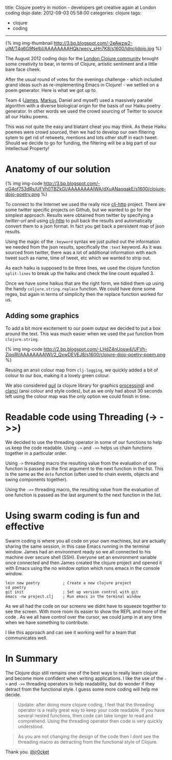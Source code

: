 title: Clojure poetry in motion - developers get creative again at London coding dojo
date: 2012-09-03 05:58:00
categories: clojure
tags: 
- clojure
- coding

---
{% img img-thumbnail http://3.bp.blogspot.com/-2eAwzw2-ujM/T4q6G9NelbI/AAAAAAAAHQk/wecy_sHn7K8/s1600/ldncljdojo.jpg %} 

The August 2012 coding dojo for the [London Clojure community](http://londonclojurians.org/) brought some creativity to bear, in terms of Clojure, artistic sentiment and a little bare face cheek.

After the usual round of votes for the evenings challenge - which included grand ideas such as re-implementing Emacs in Clojure! - we settled on a poem generator.  Here is what we got up to.

<!-- more -->

Team 4 ([James](https://github.com/weavejester), [Markus](https://github.com/markuskobler), Daniel and myself) used a massively parallel algorithm with a diverse biological origin for the basis of our Haiku poetry generator.  In other words we used the crowd sourcing of Twitter to source all our Haiku poems.

This was not quite the easy and blatant cheat you may think.  As these Haiku poemes were crowd sourced, then we had to develop our own flitering sytem to get rid of retweets, mentions and lots other stuff in each tweet.  Should we decide to go for funding, the filtering will be a big part of our Intellectual Property!

# Anatomy of our solution

{% img img-code http://3.bp.blogspot.com/-oG4of753dRs/UFVh0TBZkGI/AAAAAAAAIWA/dXuANaoqakE/s1600/clojure-dojo-poetry.png %} 

To connect to the Internet we used the really nice [clj-http](https://clojars.org/clj-http) project.  There are some twitter specific projects on Github, but we wanted to go for the simplest approach.  Results were obtained from twitter by specifying a _twitter-url_ and using [clj-http](https://clojars.org/clj-http) to pull back the results and automatically convert them to a json  format.  In fact you get back a persistent map of json results.

Using the magic of the `:keyword` syntax we just pulled out the information we needed from the json results, specifically the `:text` keyword.  As it was sourced from twitter, there was a lot of additional information with each tweet such as name, time of tweet, etc which we wanted to strip out.

As each haiku is supposed to be three lines, we used the clojure function `split-lines` to break up the haiku and check the line count equalled 3.

Once we have some haikus that are the right form, we tidied them up using the handy `coljure.string.replace` function.  We could have done some regex, but again in terms of simplicity then the replace function worked for us.

## Adding some graphics

To add a bit more excitement to our poem  output we decided to put a box around the text.  This was much easier when we used the `pad` function from `clojure.string`.

{% img img-code http://2.bp.blogspot.com/-LHdZ4nUosw4/UFVh-ZipsRI/AAAAAAAAIWI/2_QxwDEVEJ8/s1600/clojure-dojo-poetry-poem.png %} 

Reusing an ansii colour map from `clj-logging`, we quickly added a bit of colour to our box, making it a lovely green colour.

We also considered [quil](https://github.com/quil/quil) (a clojure library for graphics [processing](http://processing.org/)) and [clanci](https://github.com/jr0cket/clansi) (ansi colour and style codes), but as we only had about 30 seconds left using the colour map was the only option we could finish in time.

# Readable code using Threading (-> ->>)

We decided to use the threading operator in some of our functions to help us keep the code readable.  Using `->` and `->>` helps us chain functions together in a particular order.  

Using `->` threading macro the resulting value from the evaluation of one function is passed as the first argument to the next function in the list.  This is the same as the `doto` function (often used to chain events, objects and swing components together). 

Using the `->>` threading macro, the resulting value from the evaluation of one function is passed as the last argument to the next function in the list.

# Using swarm coding is fun and effective

Swarm coding is where you all code on your own machines, but are actually sharing the same session, in this case Emacs running in the terminal window.  James had an environment ready so we all connected to his machine over secure shell (SSH).  Everyone set an environment variable once connected and then James created the clojure project and opened it with Emacs using the no window option which runs emacs in the console window.

    lein new poetry          ; Create a new clojure project
    cd poetry                
    git init                 ; Set up version control with git
    emacs -nw project.clj    ; Run emacs in the terminal window

As we all had the code on our screens we didnt have to squeeze together to see the screen.  With more room its easier to show the REPL and more of the code .  As we all have control over the cursor, we could jump in at any time when we have something to contribute.

I like this approach and can see it working well for a team that communicates well.

# In Summary

The Clojure dojo still remains one of the best ways to really learn clojure and become more confident when writing applications.  I like the use of the `->` and `->>` threading operators to help readability, but do wonder if they detract from the functional style.  I guess some more coding will help me decide.

> Update: after doing more clojure coding, I feel that the threading operator is a really great way to keep your code readable.  If you have several nested functions, then code can take longer to read and comprehend.  Using the threading operator then code is very quickly understood.

> As you are not changing the design of the code then I dont see the threading macro as detracting from the functional style of Clojure.

Thank you.
[@jr0cket](https://twitter.com/jr0cket)
